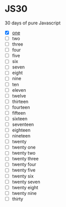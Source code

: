 # JS30
30 days of pure Javascript

- [x] [one](days/one)
- [ ] two
- [ ] three
- [ ] four
- [ ] five
- [ ] six
- [ ] seven
- [ ] eight
- [ ] nine
- [ ] ten
- [ ] eleven
- [ ] twelve
- [ ] thirteen
- [ ] fourteen
- [ ] fifteen
- [ ] sixteen
- [ ] seventeen
- [ ] eighteen
- [ ] nineteen
- [ ] twenty
- [ ] twenty one
- [ ] twenty two
- [ ] twenty three
- [ ] twenty four
- [ ] twenty five
- [ ] twenty six
- [ ] twenty seven
- [ ] twenty eight
- [ ] twenty nine
- [ ] thirty
